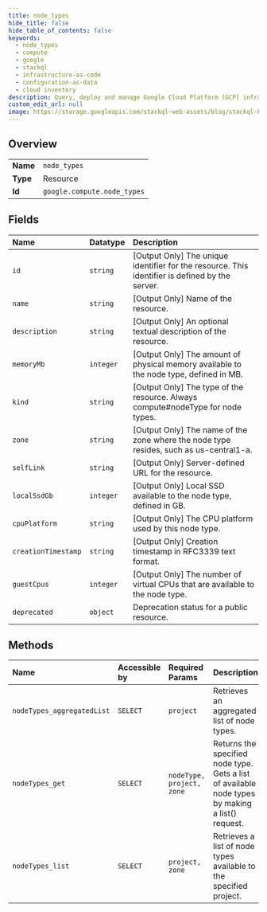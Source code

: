 ```yaml
---
title: node_types
hide_title: false
hide_table_of_contents: false
keywords:
  - node_types
  - compute
  - google    
  - stackql
  - infrastructure-as-code
  - configuration-as-data
  - cloud inventory
description: Query, deploy and manage Google Cloud Platform (GCP) infrastructure and resources using SQL
custom_edit_url: null
image: https://storage.googleapis.com/stackql-web-assets/blog/stackql-blog-post-featured-image.png
---
```

  
    

## Overview
<table><tbody>
<tr><td><b>Name</b></td><td><code>node_types</code></td></tr>
<tr><td><b>Type</b></td><td>Resource</td></tr>
<tr><td><b>Id</b></td><td><code>google.compute.node_types</code></td></tr>
</tbody></table>

## Fields
| Name | Datatype | Description |
|:-----|:---------|:------------|
| `id` | `string` | [Output Only] The unique identifier for the resource. This identifier is defined by the server. |
| `name` | `string` | [Output Only] Name of the resource. |
| `description` | `string` | [Output Only] An optional textual description of the resource. |
| `memoryMb` | `integer` | [Output Only] The amount of physical memory available to the node type, defined in MB. |
| `kind` | `string` | [Output Only] The type of the resource. Always compute#nodeType for node types. |
| `zone` | `string` | [Output Only] The name of the zone where the node type resides, such as us-central1-a. |
| `selfLink` | `string` | [Output Only] Server-defined URL for the resource. |
| `localSsdGb` | `integer` | [Output Only] Local SSD available to the node type, defined in GB. |
| `cpuPlatform` | `string` | [Output Only] The CPU platform used by this node type. |
| `creationTimestamp` | `string` | [Output Only] Creation timestamp in RFC3339 text format. |
| `guestCpus` | `integer` | [Output Only] The number of virtual CPUs that are available to the node type. |
| `deprecated` | `object` | Deprecation status for a public resource. |
## Methods
| Name | Accessible by | Required Params | Description |
|:-----|:--------------|:----------------|:------------|
| `nodeTypes_aggregatedList` | `SELECT` | `project` | Retrieves an aggregated list of node types. |
| `nodeTypes_get` | `SELECT` | `nodeType, project, zone` | Returns the specified node type. Gets a list of available node types by making a list() request. |
| `nodeTypes_list` | `SELECT` | `project, zone` | Retrieves a list of node types available to the specified project. |
